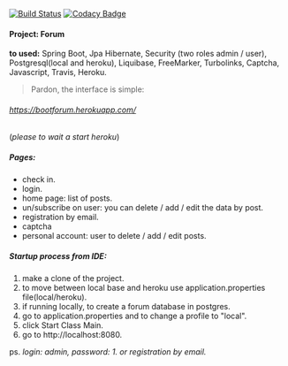 [![Build Status](https://travis-ci.org/maxvanny2010/boot.svg?branch=master)](https://travis-ci.org/maxvanny2010/boot)
[![Codacy Badge](https://app.codacy.com/project/badge/Grade/cdb02ab890a145778aef30620ad2a6eb)](https://www.codacy.com/manual/mailtime2010/for?utm_source=github.com&amp;utm_medium=referral&amp;utm_content=maxvanny2010/for&amp;utm_campaign=Badge_Grade)

#### Project: Forum

**to used:** Spring Boot, Jpa Hibernate, Security (two roles admin / user), Postgresql(local and heroku), Liquibase,
FreeMarker, Turbolinks, Captcha, Javascript, Travis, Heroku.
> Pardon, the interface is simple:

###### https://bootforum.herokuapp.com/

(*please to wait a start heroku*)

##### Pages:

- check in.
- login.
- home page: list of posts.
- un/subscribe on user: you can delete / add / edit the data by post.
- registration by email.
- captcha
- personal account: user to delete / add / edit posts.

##### Startup process from IDE:

1. make a clone of the project.
2. to move between local base and heroku use application.properties file(local/heroku).
3. if running locally, to create a forum database in postgres.
4. go to application.properties and to change a profile to "local".
5. click Start Class Main.
6. go to http://localhost:8080.

ps.  *login: admin, password: 1. or registration by email.*



